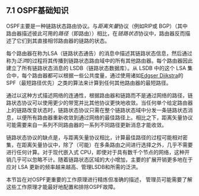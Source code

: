 ## 7.1 OSPF基础知识

OSPF主要是一种链路状态路由协议。与*距离矢量*协议（例如RIP或 BGP）（其中路由器描述彼此可用的*路径*（即路由））相比，在*链路状态*协议中，路由器反而描述了它们到其直接相邻路由器的链路的状态。

每个路由器在称为LSA（链路状态通告）的消息中描述其链路状态信息，然后通过称为*泛洪*的过程将其传播到链路状态路由域中的所有其他路由器。每个路由器因此建立了所有链路状态消息的 LSDB（链路状态数据库）。从 LSDB 中的这个 LSA 集合中，每个路由器都可以根据一些公共度量，通过使用诸如[Edgser Dijkstra](http://www.cs.utexas.edu/users/EWD/)的SPF（最短路径优先）之类的算法来计算到任何其他路由器的最短路径。

通过以这种方式描述网络的连通性，根据路由器和链路而不是通过网络的路径，链路状态协议可以使用更少的带宽并比其他协议更快地收敛。当任何单个给定路由器上的链路改变状态时，链路状态协议只需在整个链路状态域中分发一条链路状态消息，以便所有路由器重新收敛到通过网络的最佳路径上。相比之下，距离矢量协议可能需要来自一系列不同路由器的一系列不同路径更新消息才能收敛。

链路状态协议的缺点是，与距离矢量协议相比，计算最佳路径的过程可能相对密集，在距离矢量协议中，除了（可能）在多条路由之间进行选择之外，几乎不需要进行任何计算。对于现代嵌入式 CPU，即使对于具有数千个节点的网络，这种开销几乎可以忽略不计。随着链路状态区域的大小增加，主要的扩展开销更多地在于应对 LSA 更新的频率越来越高、管理LSDB和所需的泛洪。

本节旨在对OSPF更重要的工作原理进行精炼但准确的描述， 管理员可能需要了解这些工作原理才能最好地配置和排除OSPF故障。